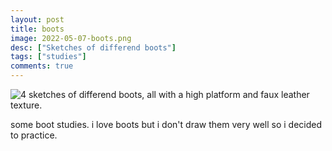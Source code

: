 ```yaml
---
layout: post
title: boots
image: 2022-05-07-boots.png
desc: ["Sketches of differend boots"]
tags: ["studies"]
comments: true
---
```


![4 sketches of differend boots, all with a high platform and faux leather texture.](http://www.icefairy.net/artlog/2022-05-07-boots.png)

some boot studies. i love boots but i don't draw them very well so i decided to practice.
